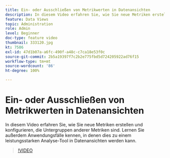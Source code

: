 ```yaml
---
title: Ein- oder Ausschließen von Metrikwerten in Datenansichten
description: In diesem Video erfahren Sie, wie Sie neue Metriken erstellen und konfigurieren, die Untergruppen anderer Metriken sind. Lernen Sie außerdem Anwendungsfälle kennen, in denen dies zu einem leistungsstarken Analyse-Tool in Datenansichten werden kann.
feature: Data Views
topic: Administration
role: Admin
level: Beginner
doc-type: feature video
thumbnail: 333120.jpg
kt: 7586
exl-id: 47d1b07a-a6fc-490f-a48c-c7ca18e53f0c
source-git-commit: 2b5a19397f7c2b2e775fbd5d724205922ad76f15
workflow-type: tm+mt
source-wordcount: '86'
ht-degree: 100%

---
```


# Ein- oder Ausschließen von Metrikwerten in Datenansichten

In diesem Video erfahren Sie, wie Sie neue Metriken erstellen und konfigurieren, die Untergruppen anderer Metriken sind. Lernen Sie außerdem Anwendungsfälle kennen, in denen dies zu einem leistungsstarken Analyse-Tool in Datenansichten werden kann.

>[!VIDEO](https://video.tv.adobe.com/v/333120/?quality=12&learn=on)
